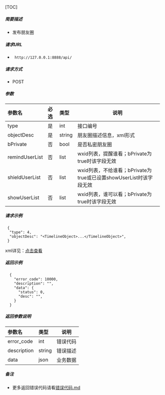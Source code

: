 

[TOC]
    
##### 简要描述

- 发布朋友圈

##### 请求URL
- ` http://127.0.0.1:8888/api/`
  
##### 请求方式
- POST 

##### 参数

| 参数名             | 必选 | 类型     | 说明                                              |
|:----------------|:---|:-------|-------------------------------------------------|
| type            | 是  | int    | 接口编号                                            |
| objectDesc      | 是  | string | 朋友圈描述信息，xml形式                                   |
| bPrivate        | 否  | bool   | 是否私密朋友圈                                         |
| remindUserList	 | 否  | list   | 	wxid列表，提醒谁看；bPrivate为true时该字段无效                |   
| shieldUserList	 | 否  | list	  | wxid列表，不给谁看；bPrivate为true或已设置showUserList时该字段无效 |
| showUserList	   | 否  | 	list	 | wxid列表，谁可以看；bPrivate为true时该字段无效                 |

##### 请求示例

```
 {
  "type": 4,
  "objectDesc": "<TimelineObject>...</TimelineObject>",
 } 
```

xml详见：[点击查看](https://github.com/kawika-git/wechatSDK)

##### 返回示例

``` 
  {
    "error_code": 10000,
    "description": "",
    "data": {
      "status": 0,
      "desc": "",
    }
  }
```

##### 返回参数说明 

|参数名|类型|说明|
|:-----  |:-----|-----                           |
|error_code |int   |错误代码  |
|description|string|错误描述|
|data|json|业务数据|

##### 备注 

- 更多返回错误代码请看[错误代码.md](../错误代码.md)






